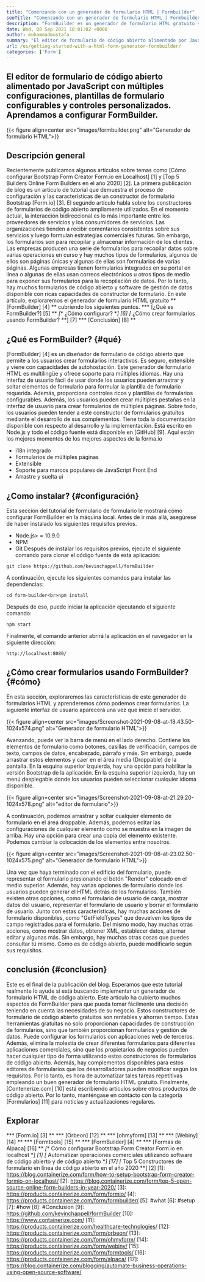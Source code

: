 ```yaml
---
title: "Comenzando con un generador de formulario HTML | Formbuilder" 
seoTitle: "Comenzando con un generador de formulario HTML | Formbuilder" 
description: "FormBuilder es un generador de formulario HTML gratuito y multilingüe con interfaz de usuario de arrastrar y soltar. Siga este tutorial para aprender a configurarlo en localhost." 
date: Wed, 08 Sep 2021 18:01:02 +0000
author: muhammadmustafa
summary: "El editor de formulario de código abierto alimentado por JavaScript con múltiples configuraciones, plantillas de formulario configurables y controles personalizados. Aprendamos a configurar FormBuilder." 
url: /es/getting-started-with-a-html-form-generator-formbuilder/
categories: ['Form']
---
```


## El editor de formulario de código abierto alimentado por JavaScript con múltiples configuraciones, plantillas de formulario configurables y controles personalizados. Aprendamos a configurar FormBuilder.

{{< figure align=center src="images/formbuilder.png" alt="Generador de formulario HTML">}}


## **Descripción general**
Recientemente publicamos algunos artículos sobre temas como [Cómo configurar Bootstrap Form Creator Form.io en Localhost] [1] y [Top 5 Builders Online Form Builders en el año 2020] [2]. La primera publicación de blog es un artículo de tutorial que demuestra el proceso de configuración y las características de un constructor de formulario Bootstrap [Form.io] [3]. El segundo artículo habla sobre los constructores de formularios de código abierto ampliamente utilizados. En el momento actual, la interacción bidireccional es lo más importante entre los proveedores de servicios y los consumidores de servicios. Las organizaciones tienden a recibir comentarios consistentes sobre sus servicios y luego formulan estrategias comerciales futuras. Sin embargo, los formularios son para recopilar y almacenar información de los clientes. Las empresas producen una serie de formularios para recopilar datos sobre varias operaciones en curso y hay muchos tipos de formularios, algunos de ellos son páginas únicas y algunas de ellas son formularios de varias páginas. Algunas empresas tienen formularios integrados en su portal en línea o algunas de ellas usan correos electrónicos u otros tipos de medio para exponer sus formularios para la recopilación de datos.
Por lo tanto, hay muchos formularios de código abierto y software de gestión de datos disponible con ricas capacidades de constructor de formulario. En este artículo, exploraremos el generador de formulario HTML gratuito ** [FormBuilder] [4] ** cubriendo los siguientes puntos.
  *** [¿Qué es FormBuilder?] [5] **
  *[** ¿Cómo configurar? **] [6]
  *[** ¿Cómo crear formularios usando FormBuilder? **] [7]
  *** [Conclusión] [8] **

## ¿Qué es FormBuilder? {#qué}
[FormBuilder] [4] es un diseñador de formulario de código abierto que permite a los usuarios crear formularios interactivos. Es seguro, extensible y viene con capacidades de autohostación. Este generador de formulario HTML es multilingüe y ofrece soporte para múltiples idiomas. Hay una interfaz de usuario fácil de usar donde los usuarios pueden arrastrar y soltar elementos de formulario para formular la plantilla de formulario requerida. Además, proporciona controles ricos y plantillas de formularios configurables. Además, los usuarios pueden crear múltiples pestañas en la interfaz de usuario para crear formularios de múltiples páginas. Sobre todo, los usuarios pueden tender a este constructor de formularios gratuitos mediante el desarrollo de sus complementos. Tiene toda la documentación disponible con respecto al desarrollo y la implementación. Está escrito en Node.js y todo el código fuente está disponible en [GitHub] [9].
Aquí están los mejores momentos de los mejores aspectos de la forma.io
  * i18n integrado
  * Formularios de múltiples páginas
  * Extensible
  * Soporte para marcos populares de JavaScript Front End
  * Arrastre y suelta ui

## ¿Como instalar? {#configuración}
Esta sección del tutorial de formulario de formulario le mostrará cómo configurar FormBuilder en la máquina local.
Antes de ir más allá, asegúrese de haber instalado los siguientes requisitos previos.
  * Node.js> = 10.9.0
  * NPM
  * Git
Después de instalar los requisitos previos, ejecute el siguiente comando para clonar el código fuente de esta aplicación:
```
git clone https://github.com/kevinchappell/formBuilder
```
A continuación, ejecute los siguientes comandos para instalar las dependencias:
```
cd form-builder<br>npm install 
```
Después de eso, puede iniciar la aplicación ejecutando el siguiente comando:
```
npm start
```
Finalmente, el comando anterior abrirá la aplicación en el navegador en la siguiente dirección:
```
http://localhost:8080/
```

## ¿Cómo crear formularios usando FormBuilder? {#cómo}
En esta sección, exploraremos las características de este generador de formularios HTML y aprenderemos cómo podemos crear formularios.
La siguiente interfaz de usuario aparecerá una vez que inicie el servidor.

{{< figure align=center src="images/Screenshot-2021-09-08-at-18.43.50-1024x574.png" alt="Generador de formulario HTML">}}

Avanzando, puede ver la barra de menú en el lado derecho. Contiene los elementos de formulario como botones, casillas de verificación, campos de texto, campos de datos, encabezado, párrafo y más. Sin embargo, puede arrastrar estos elementos y caer en el área media (Droppable) de la pantalla. En la esquina superior izquierda, hay una opción para habilitar la versión Bootstrap de la aplicación. En la esquina superior izquierda, hay un menú desplegable donde los usuarios pueden seleccionar cualquier idioma disponible.

{{< figure align=center src="images/Screenshot-2021-09-08-at-21.29.20-1024x578.png" alt="editor de formulario">}}

A continuación, podemos arrastrar y soltar cualquier elemento de formulario en el área droppable. Además, podemos editar las configuraciones de cualquier elemento como se muestra en la imagen de arriba. Hay una opción para crear una copia del elemento existente. Podemos cambiar la colocación de los elementos entre nosotros.

{{< figure align=center src="images/Screenshot-2021-09-08-at-23.02.50-1024x575.png" alt="Generador de formulario HTML">}}

Una vez que haya terminado con el edificio del formulario, puede representar el formulario presionando el botón "Render" colocado en el medio superior. Además, hay varias opciones de formulario donde los usuarios pueden generar el HTML detrás de los formularios. También existen otras opciones, como el formulario de usuario de carga, mostrar datos del usuario, representar el formulario de usuario y borrar el formulario de usuario. Junto con estas características, hay muchas acciones de formulario disponibles, como "GetFieldTypes" que devuelven los tipos de campo registrados para el formulario. Del mismo modo, hay muchas otras acciones, como mostrar datos, obtener XML, establecer datos, alternar editar y algunas más. Sin embargo, hay muchas otras cosas que puedes consultar tú mismo. Como es de código abierto, puede modificarlo según sus requisitos.

## conclusión {#conclusion}
Este es el final de la publicación del blog. Esperamos que este tutorial realmente lo ayude si está buscando implementar un generador de formulario HTML de código abierto. Este artículo ha cubierto muchos aspectos de FormBuilder para que pueda tomar fácilmente una decisión teniendo en cuenta las necesidades de su negocio. Estos constructores de formulario de código abierto gratuitos son rentables y ahorran tiempo. Estas herramientas gratuitas no solo proporcionan capacidades de construcción de formularios, sino que también proporcionan formularios y gestión de datos. Puede configurar los formularios con aplicaciones web de terceros. Además, elimina la molestia de crear diferentes formularios para diferentes aplicaciones comerciales, sino que los propietarios de negocios pueden hacer cualquier tipo de forma utilizando estos constructores de formularios de código abierto. Además, hay complementos disponibles para estos editores de formularios que los desarrolladores pueden modificar según los requisitos. Por lo tanto, es hora de automatizar tales tareas repetitivas empleando un buen generador de formulario HTML gratuito.
Finalmente, [Contenerize.com] [10] está escribiendo artículos sobre otros productos de código abierto. Por lo tanto, manténgase en contacto con la categoría [Formularios] [11] para noticias y actualizaciones regulares.

## Explorar
  *** [Form.io] [3] **
  *** [Orbeon] [12] **
  *** [ohmyform] [13] **
  *** [Webiny] [14] **
  *** [Formtools] [15] **
  *** [FormBuilder] [4] **
  *** [Formas de Alpaca] [16] **
  *[** Cómo configurar Bootstrap Form Creator Form.io en localhost **] [1]
  *[** Automatizar operaciones comerciales utilizando software de código abierto y de código abierto **] [17]
  *[** Top 5 Constructores de formulario en línea de código abierto en el año 2020 **] [2]
[1]: https://blog.containerize.com/form/how-to-setup-bootstrap-form-creator-formio-on-localhost/
[2]: https://blog.containerize.com/form/top-5-open-source-online-form-builders-in-year-2020/
[3]: https://products.containerize.com/form/formio/
[4]: https://products.containerize.com/form/formbuilder/
[5]: #what
[6]: #setup
[7]: #how
[8]: #Conclusion
[9]: https://github.com/kevinchappell/formBuilder
[10]: https://www.containerize.com/
[11]: https://products.containerize.com/healthcare-technologies/
[12]: https://products.containerize.com/form/orbeon/
[13]: https://products.containerize.com/form/ohmyform/
[14]: https://products.containerize.com/form/webiny/
[15]: https://products.containerize.com/form/formtools/
[16]: https://products.containerize.com/form/alpaca/
[17]: https://blog.containerize.com/blogging/automate-business-operations-using-open-source-software/
